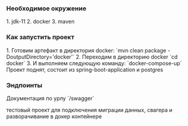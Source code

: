 <h3>Необходимое окружение</h3>
1. jdk-11
2. docker
3. maven

<h3>Как запустить проект</h2>
1. Готовим артефакт в директория docker: `mvn clean package -DoutputDirectory='docker'`
2. Переходим в директорию docker `cd docker`
3. И выполняем следующую команду: `docker-compose-up`
Проект поднят, состоит из spring-boot-application и postgres

<h3>Эндпоинты</h3>
Документация по урлу `/swagger`

тестовый проект для подключения миграции данных, свагера и разворачивание в докер контейнере